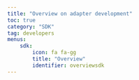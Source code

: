 ```yaml
---
title: "Overview on adapter development"
toc: true
category: "SDK"
tag: developers
menus:
    sdk: 
        icon: fa fa-gg
        title: "Overview"
        identifier: overviewsdk            
---
```



